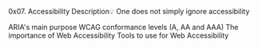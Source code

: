 0x07. Accessibility
Description:bulb:
One does not simply ignore accessibility

ARIA's main purpose
WCAG conformance levels (A, AA and AAA)
The importance of Web Accessibility
Tools to use for Web Accessibility

